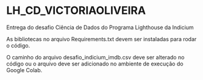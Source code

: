 # LH_CD_VICTORIAOLIVEIRA
Entrega do desafio Ciência de Dados do Programa Lighthouse da Indicium

As bibliotecas no arquivo Requirements.txt devem ser instaladas para rodar o código.

O caminho do arquivo desafio_indicium_imdb.csv deve ser alterado no código ou o arquivo deve ser adicionado no ambiente de execução do Google Colab.
